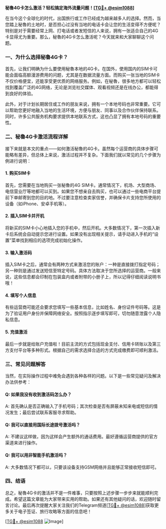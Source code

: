 **秘魯4G卡怎么激活？轻松搞定海外流量问题！[[TG💪+ @esim1088](https://t.me/s/esim1088)]**

在当今这个全球化的时代，出国旅行或工作已经成为越来越多人的选择。然而，当您踏上秘魯的土地时，是否担心过没有当地的电话卡会让您的生活变得不方便呢？特别是对于需要经常上网、打电话或者发短信的人来说，拥有一张适合自己的4G卡显得尤为重要。那么，秘魯的4G卡怎么激活呢？今天就来和大家聊聊这个问题。

### 一、为什么选择秘魯4G卡？

首先，让我们明确为什么要使用秘魯本地的4G卡。在国外，使用国内的SIM卡可能会面临高额漫游费用的问题，尤其是在数据流量方面。而购买一张当地的SIM卡不仅价格便宜，还能享受更优质的网络服务。例如，在秘魯，很多地方都可以轻松找到覆盖广泛的4G网络，无论是浏览社交媒体、观看视频还是在线办公，都能得到良好的体验。

此外，对于计划长期居住或工作的朋友来说，拥有一个本地号码也非常重要。它可以帮助您更好地融入当地的生活环境，方便与朋友、同事以及合作伙伴保持联系。同时，许多公共服务机构要求提供本地联系方式，这也凸显了拥有本地号码的重要性。

### 二、秘魯4G卡激活流程详解

接下来就是本文的重点——如何激活秘魯的4G卡。虽然每个运营商的具体步骤可能略有差异，但总体上来说，激活过程并不复杂。下面我们就以常见的几个步骤为例进行说明：

#### 1. 购买SIM卡
首先，您需要在当地购买一张秘魯的4G SIM卡。通常情况下，机场、大型商场、电信营业厅等地都可以买到。如果您不想亲自去购买，也可以通过一些电商平台提前下单邮寄到您的目的地。不过要注意检查卖家信誉，并确保卡片支持您所使用的设备（如iPhone、安卓手机等）。

#### 2. 插入SIM卡并开机
将新买的SIM卡小心地插入您的手机中，然后开机。大多数情况下，第一次插入新卡后系统会自动提示您进行设置。如果没有出现相关提示，请手动进入手机的“设置”菜单找到相应的选项完成初始化操作。

#### 3. 输入激活码
插入SIM卡之后，通常会有两种方式来激活您的账户：一种是直接拨打指定号码；另一种则是通过发送短信至特定号码。具体方法取决于您所选择的运营商。一般来说，这些信息都会印制在包装盒内或者附带的小册子上，所以记得仔细阅读说明书哦！

#### 4. 填写个人信息
有些运营商可能还会要求您填写一些基本信息，比如姓名、身份证件号码等。这是为了验证用户身份并保障网络安全。按照指示逐步填写即可，切勿随意泄露个人隐私信息。

#### 5. 充值激活
最后一步就是给账户充值啦！目前主流的方式包括现金支付、信用卡转账以及第三方支付平台等多种形式。根据自己的需求选择合适的方式完成缴费即可顺利激活。

### 三、常见问题解答

当然，在实际操作过程中难免会遇到各种各样的问题。以下是一些常见疑问及解决办法供参考：

#### Q: 如果我没有收到激活码怎么办？
A: 首先确认是否正确输入了手机号码；其次检查是否有屏蔽未知来电或短信的情况发生；最后尝试联系客服寻求帮助。

#### Q: 我可以直接用国际长途拨号激活吗？
A: 不建议这样做，因为这样会产生额外的通话费用。最好遵循运营商提供的官方渠道来进行操作。

#### Q: 我可以用非智能手机激活吗？
A: 大多数情况下都可以，只要该设备支持GSM网络并且能够正常接收短信即可。

### 四、结语

总之，秘魯4G卡的激活并不是一件难事，只要按照上述步骤一步步来就能顺利完成。希望这篇文章能为大家带来实用的帮助。如果还有其他疑问的话，欢迎随时留言讨论。最后再次提醒大家关注我们的Telegram频道[[TG💪+ @esim1088](https://t.me/s/esim1088)]获取更多关于电子签证、旅行攻略等方面的信息吧！

[[TG💪+ @esim1088](https://t.me/s/esim1088) ![Image](https://i.postimg.cc/4NQfJmqS/Snipaste-2025-05-13-00-14-12.png)]